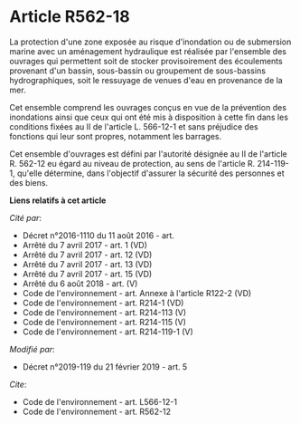 # Article R562-18

La protection d'une zone exposée au risque d'inondation ou de submersion marine avec un aménagement hydraulique est réalisée
par l'ensemble des ouvrages qui permettent soit de stocker provisoirement des écoulements provenant d'un bassin, sous-bassin
ou groupement de sous-bassins hydrographiques, soit le ressuyage de venues d'eau en provenance de la mer. 

Cet ensemble comprend les ouvrages conçus en vue de la prévention des inondations ainsi que ceux qui ont été mis à
disposition à cette fin dans les conditions fixées au II de l'article L. 566-12-1 et sans préjudice des fonctions qui leur
sont propres, notamment les barrages. 

Cet ensemble d'ouvrages est défini par l'autorité désignée au II de l'article R. 562-12 eu égard au niveau de protection, au
sens de l'article R. 214-119-1, qu'elle détermine, dans l'objectif d'assurer la sécurité des personnes et des biens.

**Liens relatifs à cet article**

_Cité par_:

  - Décret n°2016-1110 du 11 août 2016 - art.
  - Arrêté du 7 avril 2017 - art. 1 (VD)
  - Arrêté du 7 avril 2017 - art. 12 (VD)
  - Arrêté du 7 avril 2017 - art. 13 (VD)
  - Arrêté du 7 avril 2017 - art. 15 (VD)
  - Arrêté du 6 août 2018 - art. (V)
  - Code de l'environnement - art. Annexe à l'article R122-2 (VD)
  - Code de l'environnement - art. R214-1 (VD)
  - Code de l'environnement - art. R214-113 (V)
  - Code de l'environnement - art. R214-115 (V)
  - Code de l'environnement - art. R214-119-1 (V)

_Modifié par_:

  - Décret n°2019-119 du 21 février 2019 - art. 5

_Cite_:

  - Code de l'environnement - art. L566-12-1
  - Code de l'environnement - art. R562-12
